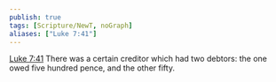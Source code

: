 ```yaml
---
publish: true
tags: [Scripture/NewT, noGraph]
aliases: ["Luke 7:41"]
---
```

[Luke 7:41](https://churchofjesuschrist.org/study/scriptures/nt/luke/7?lang=eng&id=p41#p41) There was a certain creditor which had two debtors: the one owed five hundred pence, and the other fifty.
